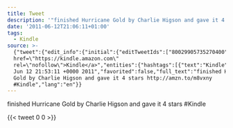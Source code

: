 ```yaml
---
title: Tweet
description: '"finished Hurricane Gold by Charlie Higson and gave it 4 stars  #Kindle"'
date: '2011-06-12T21:06:11+01:00'
tags:
  - Kindle
source: >-
  {"tweet":{"edit_info":{"initial":{"editTweetIds":["80029905735270400"],"editableUntil":"2011-06-12T22:53:11.068Z","editsRemaining":"5","isEditEligible":true}},"retweeted":false,"source":"<a
  href=\"https://kindle.amazon.com\"
  rel=\"nofollow\">Kindle</a>","entities":{"hashtags":[{"text":"Kindle","indices":["84","91"]}],"symbols":[],"user_mentions":[],"urls":[]},"display_text_range":["0","91"],"favorite_count":"0","id_str":"80029905735270400","truncated":false,"retweet_count":"0","id":"80029905735270400","created_at":"Sun
  Jun 12 21:53:11 +0000 2011","favorited":false,"full_text":"finished Hurricane
  Gold by Charlie Higson and gave it 4 stars http://amzn.to/m8vxny
  #Kindle","lang":"en"}}
---
```

finished Hurricane Gold by Charlie Higson and gave it 4 stars  #Kindle
    
{{< tweet 0 0 >}}
    
